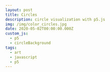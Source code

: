 ```yaml
---
layout: post
title: Circles
description: circle visualization with p5.js
img: /img/color_circles.jpg
date: 2020-05-02T00:00:00.000Z
custom_js:
  - p5
  - circleBackground
tags:
  - art
  - javascript
  - p5
---
```


<script>
	import Circles from "$components/Circles.svelte"

</script>

<Circles />
